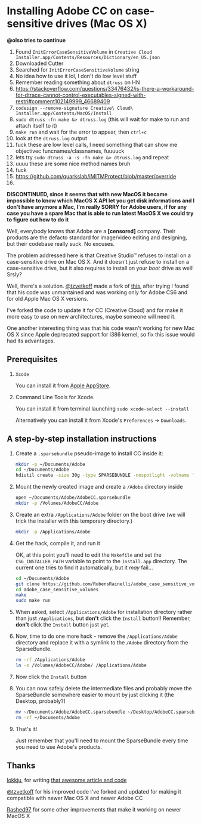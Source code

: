 # Installing Adobe CC on case-sensitive drives (Mac OS X)

**@olso tries to continue**
1. Found `InitErrorCaseSensitiveVolume` in `Creative Cloud Installer.app/Contents/Resources/Dictionary/en_US.json`
2. Downloaded Cutter
3. Searched for `InitErrorCaseSensitiveVolume` string
4. No idea how to use it lol, I don't do low level stuff
5. Remember reading something about `dtruss` on HN
6. https://stackoverflow.com/questions/33476432/is-there-a-workaround-for-dtrace-cannot-control-executables-signed-with-restri#comment102149999_46689409
7. `codesign --remove-signature Creative\ Cloud\ Installer.app/Contents/MacOS/Install`
8. `sudo dtruss -fn make &> dtruss.log` (this will wait for make to run and attach itself to it)
9. `make run` and wait for the error to appear, then `ctrl+c`
10. look at the `dtruss.log` output
11. fuck these are low level calls, I need something that can show me objectivec funcnames/classnames, fuuuuck
12. lets try `sudo dtruss -a -s -fn make &> dtruss.log` and repeat
13. uuuu these are some nice method names bruh
14. fuck
15. https://github.com/quarkslab/iMITMProtect/blob/master/override
16. 

**DISCONTINUED, since it seems that with new MacOS it became impossible to know which MacOS X API let you get disk informations and I don't have anymore a Mac, I'm really SORRY for Adobe users, if for any case you have a spare Mac that is able to run latest MacOS X we could try to figure out how to do it**

Well, everybody knows that Adobe are a **[censored]** company.
Their products are the defacto standard for image/video editing and designing, but their codebase really suck. No excuses.

The problem addressed here is that Creative Studio™ refuses to install on a case-sensitive drive on Mac OS X.
And it doesn't just refuse to install on a case-sensitive drive, but it also requires to install on your *boot* drive as well! Srsly?

Well, there's a solution. [@tzvetkoff](https://github.com/tzvetkoff/adobe_case_sensitive_volumes) made a fork of [this](https://bitbucket.org/lokkju/adobe_case_sensitive_volumes), after trying I found that his code was unmantained and was working only for Adobe CS6 and for old Apple Mac OS X versions.

I've forked the code to update it for CC (Creative Cloud) and for make it more easy to use on new architectures, maybe someone will need it.

One another interesting thing was that his code wasn't working for new Mac OS X since Apple deprecated support for i386 kernel, so fix this issue would had its advantages.

## Prerequisites

1.  `Xcode`

    You can install it from [Apple AppStore](https://itunes.apple.com/app/xcode/id497799835).
2.  Command Line Tools for Xcode.

    You can install it from terminal launching `sudo xcode-select --install`
    
    Alternatively you can install it from Xcode's `Preferences` -> `Downloads`.

## A step-by-step installation instructions

1.  Create a `.sparsebundle` pseudo-image to install CC inside it:

    ``` bash
    mkdir -p ~/Documents/Adobe
    cd ~/Documents/Adobe
    hdiutil create -size 30g -type SPARSEBUNDLE -nospotlight -volname 'AdobeCC' -fs 'Journaled HFS+' ~/Documents/Adobe/AdobeCC.sparsebundle
    ```

2.  Mount the newly created image and create a `/Adobe` directory inside

    ``` bash
    open ~/Documents/Adobe/AdobeCC.sparsebundle
    mkdir -p /Volumes/AdobeCC/Adobe
    ```

3.  Create an extra `/Applications/Adobe` folder on the boot drive (we will trick the installer with this temporary directory.)
    ``` bash
    mkdir -p /Applications/Adobe
    ```

4.  Get the hack, compile it, and run it

    OK, at this point you'll need to edit the `Makefile` and set the `CS6_INSTALLER_PATH` variable to point to the `Install.app` directory.
    The current one tries to find it automatically, but it *may* fail...

    ``` bash
    cd ~/Documents/Adobe
    git clone https://github.com/RubensRainelli/adobe_case_sensitive_volumes.git
    cd adobe_case_sensitive_volumes
    make
    sudo make run
    ```

5.  When asked, select `/Applications/Adobe` for installation directory rather than just `/Applications`, but **don't** click the `Install` button!!
    Remember, **don't** click the `Install` button just yet.

6.  Now, time to do one more hack - remove the `/Applications/Adobe` directory and replace it with a symlink to the `/Adobe` directory from the SparseBundle.

    ``` bash
    rm -rf /Applications/Adobe
    ln -s /Volumes/AdobeCC/Adobe/ /Applications/Adobe
    ```

7.  Now click the `Install` button

8.  You can now safely delete the intermediate files and probably move the SparseBundle somewhere easier to mount by just clicking it (the Desktop, probably?)

    ``` bash
    mv ~/Documents/Adobe/AdobeCC.sparsebundle ~/Desktop/AdobeCC.sparsebundle
    rm -rf ~/Documents/Adobe
    ```

9.  That's it!

    Just remember that you'll need to mount the SparseBundle every time you need to use Adobe's products.


## Thanks

[lokkju](https://bitbucket.org/lokkju), for writing [that awesome article and code](https://bitbucket.org/lokkju/adobe_case_sensitive_volumes)

[@tzvetkoff](https://github.com/tzvetkoff/adobe_case_sensitive_volumes) for his improved code I've forked and updated for making it compatible with newer Mac OS X and newer Adobe CC

[Rashed97](https://github.com/Rashed97/adobe_case_sensitive_volumes) for some other improvements that make it working on newer MacOS X
